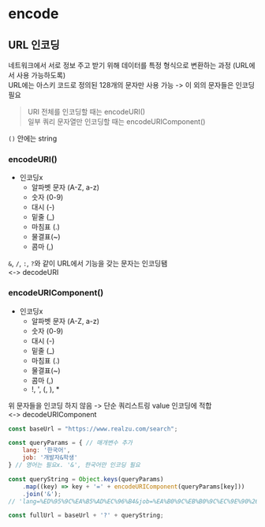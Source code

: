 # encode

## URL 인코딩

네트워크에서 서로 정보 주고 받기 위해 데이터를 특정 형식으로 변환하는 과정 (URL에서 사용 가능하도록)  
URL에는 아스키 코드로 정의된 128개의 문자만 사용 가능 -> 이 외의 문자들은 인코딩 필요

> URI 전체를 인코딩할 때는 encodeURI()  
> 일부 쿼리 문자열만 인코딩할 때는 encodeURIComponent()

`()` 안에는 string

### encodeURI()

- 인코딩x
  - 알파벳 문자 (A-Z, a-z)
  - 숫자 (0-9)
  - 대시 (-)
  - 밑줄 (_)
  - 마침표 (.)
  - 물결표(~)
  - 콤마 (,)

`&`, `/`, `:`, `?`와 같이 URL에서 기능을 갖는 문자는 인코딩됌    
<-> decodeURI

### encodeURIComponent()

- 인코딩x 
  - 알파벳 문자 (A-Z, a-z)
  - 숫자 (0-9)
  - 대시 (-)
  - 밑줄 (_)
  - 마침표 (.)
  - 물결표(~)
  - 콤마 (,)
  - !, ', (, ), *

위 문자들을 인코딩 하지 않음 -> 단순 쿼리스트링 value 인코딩에 적합  
<-> decodeURIComponent

```javascript
const baseUrl = "https://www.realzu.com/search";

const queryParams = { // 매개변수 추가
    lang: '한국어',
    job: '개발자&학생'
} // 영어는 필요x. '&', 한국어만 인코딩 필요

const queryString = Object.keys(queryParams)
    .map((key) => key + '=' + encodeURIComponent(queryParams[key]))
    .join('&');
// 'lang=%ED%95%9C%EA%B5%AD%EC%96%B4&job=%EA%B0%9C%EB%B0%9C%EC%9E%90%26%ED%95%99%EC%83%9D'

const fullUrl = baseUrl + '?' + queryString;
```
